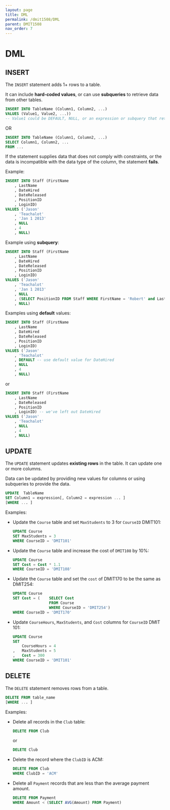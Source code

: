 ```yaml
---
layout: page
title: DML
permalink: /dmit1508/DML
parent: DMIT1508
nav_order: 7
---
```

# DML

## INSERT

The `INSERT` statement adds 1+ rows to a table.

It can include **hard-coded values**, or can use **subqueries** to retrieve data from other tables.

```sql
INSERT INTO TableName (Column1, Column2, ...)
VALUES (Value1, Value2, ...))
-- Value1 could be DEFAULT, NULL, or an expression or subquery that returns a value
```

OR 
```sql
INSERT INTO TableName (Column1, Column2, ...)
SELECT Column1, Column2, ...
FROM ...
```

If the statement supplies data that does not comply with constraints, or the data is incompatible with the data type of the column, the statement **fails**.

Example:
```sql
INSERT INTO Staff (FirstName
    , LastName
    , DateHired
    , DateReleased
    , PositionID
    , LoginID)
VALUES ('Jason'
    , 'Teachalot'
    , 'Jan 1 2013'
    , NULL
    , 4
    , NULL)
```

Example using **subquery**:
```sql
INSERT INTO Staff (FirstName
    , LastName
    , DateHired
    , DateReleased
    , PositionID
    , LoginID)
VALUES ('Jason'
    , 'Teachalot'
    , 'Jan 1 2013'
    , NULL
    , (SELECT PositionID FROM Staff WHERE FirstName = 'Robert' and LastName = 'Smith')
    , NULL)
```

Examples using **default** values:
```sql
INSERT INTO Staff (FirstName
    , LastName
    , DateHired
    , DateReleased
    , PositionID
    , LoginID)
VALUES ('Jason'
    , 'Teachalot'
    , DEFAULT -- use default value for DateHired
    , NULL
    , 4
    , NULL) 
```
or
```sql
INSERT INTO Staff (FirstName
    , LastName
    , DateReleased
    , PositionID
    , LoginID) -- we've left out DateHired
VALUES ('Jason'
    , 'Teachalot'
    , NULL
    , 4
    , NULL)
```

## UPDATE
The `UPDATE` statement updates **existing rows** in the table. It can update one or more columns.

Data can be updated by providing new values for columns or using subqueries to provide the data.
```sql
UPDATE	TableName
SET Column1 = expression[, Column2 = expression ... ]
[WHERE ... ]
```

Examples:
- Update the `Course` table and set `MaxStudents` to 3 for `CourseID` DMIT101:
    ```sql
    UPDATE Course
    SET MaxStudents = 3
    WHERE CourseID = 'DMIT101'
    ```

- Update the `Course` table and increase the cost of `DMIT108` by 10%:
    ```sql
    UPDATE Course
    SET Cost = Cost * 1.1
    WHERE CourseID = 'DMIT108'
    ```
- Update the `Course` table and set the `cost` of DMIT170 to be the same as DMIT254:
    ```sql
    UPDATE Course
    SET Cost = (	SELECT Cost 
                    FROM Course 
                    WHERE CourseID = 'DMIT254')
    WHERE CourseID = 'DMIT170'
    ```

- Update `CourseHours`, `MaxStudents`, and `Cost` columns for `CourseID` DMIT 101:
    ```sql
    UPDATE Course
    SET 
        CourseHours = 4
    ,	MaxStudents = 5
    ,	Cost = 300
    WHERE CourseID = 'DMIT101'
    ```

## DELETE
The `DELETE` statement removes rows from a table.
```sql
DELETE FROM table_name
[WHERE ... ]
```

Examples:
- Delete all records in the `Club` table:
    ```sql
    DELETE FROM Club
    ```
    or
    ```sql
    DELETE Club
    ```
- Delete the record where the `ClubID` is ACM:
    ```sql
    DELETE FROM Club
    WHERE ClubID = 'ACM'
    ```

- Delete all `Payment` records that are less than the average payment amount.
    ```sql
    DELETE FROM Payment
    WHERE Amount < (SELECT AVG(Amount) FROM Payment)
    ```
